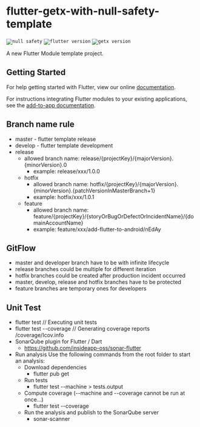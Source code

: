 # flutter-getx-with-null-safety-template

<code>![null safety](https://img.shields.io/badge/null-safety-blue)</code>
<code>![flutter version](https://img.shields.io/badge/flutter-3.32.6-blue)</code>
<code>![getx version](https://img.shields.io/badge/getx-4.7.2-blue)</code>

A new Flutter Module template project.

## Getting Started

For help getting started with Flutter, view our online
[documentation](https://flutter.dev/).

For instructions integrating Flutter modules to your existing applications,
see the [add-to-app documentation](https://flutter.dev/docs/development/add-to-app).

## Branch name rule

- master - flutter template release
- develop - flutter template development
- release
    - allowed branch name: release/{projectKey}/{majorVersion}.{minorVersion}.0
        - example: release/xxx/1.0.0
    - hotfix
        - allowed branch name: hotfix/{projectKey}/{majorVersion}.{minorVersion}.{patchVersionInMasterBranch+1}
        - example: hotfix/xxx/1.0.1
    - feature
        - allowed branch name: feature/{projectKey}/{storyOrBugOrDefectOrIncidentName}/{domainAccountName}
        - example: feature/xxx/add-flutter-to-android/nEdAy

## GitFlow

- master and developer branch have to be with infinite lifecycle
- release branches could be multiple for different iteration
- hotfix branches could be created after production incident occurred
- master, develop, release and hotfix branches have to be protected
- feature branches are temporary ones for developers


## Unit Test

- flutter test // Executing unit tests
- flutter test --coverage // Generating coverage reports /coverage/Icov.info
- SonarQube plugin for Flutter / Dart
    - https://github.com/insideapp-oss/sonar-flutter
- Run analysis
  Use the following commands from the root folder to start an analysis:
    - Download dependencies
        - flutter pub get
    - Run tests
        - flutter test --machine > tests.output
    - Compute coverage (--machine and --coverage cannot be run at once...)
        - flutter test --coverage
    - Run the analysis and publish to the SonarQube server
        - sonar-scanner
